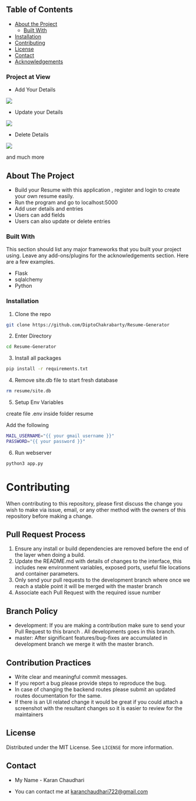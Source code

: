 
## Table of Contents

* [About the Project](#about-the-project)
  * [Built With](#built-with)
* [Installation](#installation)
* [Contributing](#contributing)
* [License](#license)
* [Contact](#contact)
* [Acknowledgements](#acknowledgements)

### Project at View

* Add Your Details
<img src="https://github.com/DiptoChakrabarty/Resume-Generator/blob/master/images/projects.png">

* Update your Details
<img src="https://github.com/DiptoChakrabarty/Resume-Generator/blob/master/images/Update.png">

* Delete Details
<img src="https://github.com/DiptoChakrabarty/Resume-Generator/blob/master/images/delete.png">

 and much more



## About The Project

- Build your Resume with this application , register and login to create your own resume easily.
- Run the program and go to localhost:5000
- Add user details and entries
- Users can add fields 
- Users can also update or delete entries

### Built With
This section should list any major frameworks that you built your project using. Leave any add-ons/plugins for the acknowledgements section. Here are a few examples.
* Flask
* sqlalchemy
* Python

### Installation


1. Clone the repo
```sh
git clone https://github.com/DiptoChakrabarty/Resume-Generator
```
2. Enter Directory
```sh
cd Resume-Generator
```
3. Install all packages
```sh
pip install -r requirements.txt
```
4. Remove site.db file to start fresh database
```sh
rm resume/site.db
```
5. Setup Env Variables

  create file .env inside folder resume

  Add the following 
```sh
MAIL_USERNAME="{{ your gmail username }}"
PASSWORD="{{ your password }}"
```

6. Run webserver
```sh
python3 app.py
```

# Contributing

When contributing to this repository, please first discuss the change you wish to make via issue,
email, or any other method with the owners of this repository before making a change. 


## Pull Request Process
1. Ensure any install or build dependencies are removed before the end of the layer when doing a 
   build.
2. Update the README.md with details of changes to the interface, this includes new environment 
   variables, exposed ports, useful file locations and container parameters.
3. Only send your pull requests to the development branch where once we reach a stable point 
    it will be merged with the   master branch 
4. Associate each Pull Request with the required issue number 

## Branch Policy 
* development: If you are making a contribution make sure to send your Pull Request to this branch . All
            developments goes in this branch.
* master: After significant features/bug-fixes are accumulated in development branch we merge it with the master branch.

## Contribution Practices
* Write clear and meaningful commit messages.
* If you report a bug please provide steps to reproduce the bug.
* In case of changing the backend routes please submit an updated routes documentation for the same.
* If there is an UI related change it would be great if you could attach a screenshot 
 with the resultant changes so it is easier to review for the maintainers 

## License

Distributed under the MIT License. See `LICENSE` for more information.




## Contact

- My Name - Karan Chaudhari
 
- You can contact me at karanchaudhari722@gmail.com



